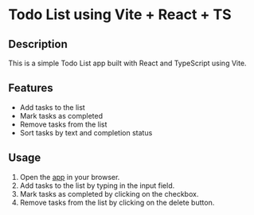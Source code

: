 # Todo List using Vite + React + TS

## Description

This is a simple Todo List app built with React and TypeScript using Vite.

## Features

- Add tasks to the list
- Mark tasks as completed
- Remove tasks from the list
- Sort tasks by text and completion status

## Usage

1. Open the [app](https://todo-list-react-v-1.vercel.app) in your browser.
2. Add tasks to the list by typing in the input field.
3. Mark tasks as completed by clicking on the checkbox.
4. Remove tasks from the list by clicking on the delete button.

